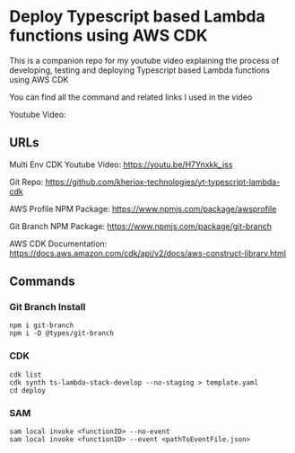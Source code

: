 # Deploy Typescript based Lambda functions using AWS CDK

This is a companion repo for my youtube video explaining the process of developing, testing and deploying Typescript based Lambda functions using AWS CDK

You can find all the command and related links I used in the video

Youtube Video: 

## URLs

Multi Env CDK Youtube Video: https://youtu.be/H7Ynxkk_jss

Git Repo: https://github.com/kheriox-technologies/yt-typescript-lambda-cdk

AWS Profile NPM Package: https://www.npmjs.com/package/awsprofile

Git Branch NPM Package: https://www.npmjs.com/package/git-branch

AWS CDK Documentation: https://docs.aws.amazon.com/cdk/api/v2/docs/aws-construct-library.html

## Commands

### Git Branch Install

```
npm i git-branch
npm i -D @types/git-branch
```

### CDK

```
cdk list
cdk synth ts-lambda-stack-develop --no-staging > template.yaml
cd deploy
```

### SAM 

```
sam local invoke <functionID> --no-event
sam local invoke <functionID> --event <pathToEventFile.json>
```